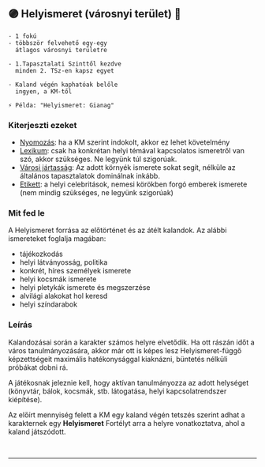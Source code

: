 ## 🟣 Helyismeret (városnyi terület) 🔁

<!-- tag: md_fortely_multiple_helyismeret -->

```
- 1 fokú
- többször felvehető egy-egy
  átlagos városnyi területre

- 1.Tapasztalati Szinttől kezdve
  minden 2. TSz-en kapsz egyet

- Kaland végén kaphatóak belőle
  ingyen, a KM-től

⚡ Példa: "Helyismeret: Gianag"
```

### Kiterjeszti ezeket

- [Nyomozás](../kepzettsegek.primer.altalanos/nyomozas.md): ha a KM szerint indokolt, akkor ez lehet követelmény
- [Lexikum](../kepzettsegek.szekunder/lexikum.md): csak ha konkrétan helyi témával kapcsolatos ismeretről van szó, akkor szükséges. Ne legyünk túl szigorúak.
- [Városi jártasság](../kepzettsegek.szekunder/varosi_jartassag.md): Az adott környék ismerete sokat segít, nélküle az általános tapasztalatok dominálnak inkább.
- [Etikett](../kepzettsegek.szekunder/etikett.md): a helyi celebritások, nemesi körökben forgó emberek ismerete (nem mindig szükséges, ne legyünk szigorúak)

### Mit fed le

A Helyismeret forrása az előtörténet és az átélt kalandok. Az alábbi ismereteket foglalja magában:

- tájékozkodás
- helyi látványosság, politika
- konkrét, híres személyek ismerete
- helyi kocsmák ismerete
- helyi pletykák ismerete és megszerzése
- alvilági alakokat hol keresd
- helyi színdarabok

### Leírás

Kalandozásai során a karakter számos helyre elvetődik.  Ha ott rászán időt a város tanulmányozására, akkor már ott is képes lesz Helyismeret-függő képzettségeit maximális hatékonysággal kiaknázni, büntetés nélküli próbákat dobni rá.

A játékosnak jeleznie kell, hogy aktívan tanulmányozza az adott helységet (könyvtár, bálok, kocsmák, stb. látogatása, helyi kapcsolatrendszer kiépítése).

Az előírt mennyiség felett a KM egy kaland végén tetszés szerint adhat a karakternek egy **Helyismeret** Fortélyt arra a helyre vonatkoztatva, ahol a kaland játszódott.

<br />

---
